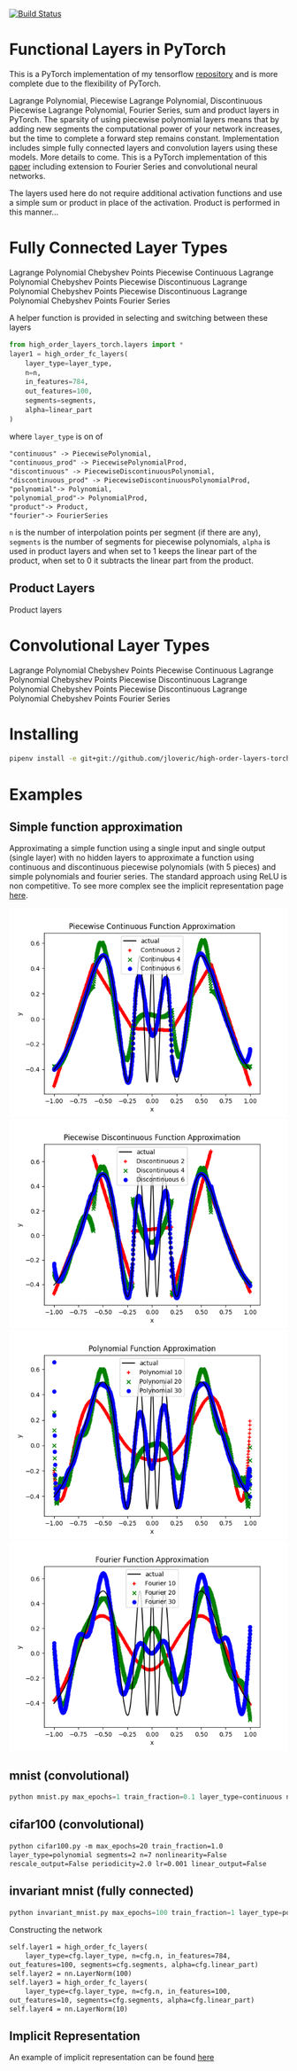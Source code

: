 [![Build Status](https://travis-ci.org/jloveric/high-order-layers-torch.svg?branch=master)](https://travis-ci.org/jloveric/high-order-layers-torch)

# Functional Layers in PyTorch
This is a PyTorch implementation of my tensorflow [repository](https://github.com/jloveric/high-order-layers) and is more complete due to the flexibility of PyTorch.

Lagrange Polynomial, Piecewise Lagrange Polynomial, Discontinuous Piecewise Lagrange Polynomial, Fourier Series, sum and product layers in PyTorch.  The sparsity of using piecewise polynomial layers means that by adding new segments the computational power of your network increases, but the time to complete a forward step remains constant.  Implementation includes simple fully connected layers and convolution layers using these models.  More details to come.  This is a PyTorch implementation of this [paper](https://www.researchgate.net/publication/276923198_Discontinuous_Piecewise_Polynomial_Neural_Networks) including extension to Fourier Series and convolutional neural networks.

The layers used here do not require additional activation functions and use a simple sum or product in place of the activation.  Product is performed in this manner...

# Fully Connected Layer Types
Lagrange Polynomial Chebyshev Points
Piecewise Continuous Lagrange Polynomial Chebyshev Points
Piecewise Discontinuous Lagrange Polynomial Chebyshev Points
Piecewise Discontinuous Lagrange Polynomial Chebyshev Points
Fourier Series

A helper function is provided in selecting and switching between these layers
```python
from high_order_layers_torch.layers import *
layer1 = high_order_fc_layers(
    layer_type=layer_type,
    n=n, 
    in_features=784,
    out_features=100,
    segments=segments,
    alpha=linear_part
)
```
where `layer_type` is on of 
```
"continuous" -> PiecewisePolynomial,
"continuous_prod" -> PiecewisePolynomialProd,
"discontinuous" -> PiecewiseDiscontinuousPolynomial,
"discontinuous_prod" -> PiecewiseDiscontinuousPolynomialProd,
"polynomial"-> Polynomial,
"polynomial_prod"-> PolynomialProd,
"product"-> Product,
"fourier"-> FourierSeries
```
`n` is the number of interpolation points per segment (if there are any), `segments` is the number of segments for piecewise polynomials, `alpha` is used in product layers and when set to 1 keeps the linear part of the product, when set to 0 it subtracts the linear part from the product.
## Product Layers
Product layers 

# Convolutional Layer Types
Lagrange Polynomial Chebyshev Points
Piecewise Continuous Lagrange Polynomial Chebyshev Points
Piecewise Discontinuous Lagrange Polynomial Chebyshev Points
Piecewise Discontinuous Lagrange Polynomial Chebyshev Points
Fourier Series

# Installing
```bash
pipenv install -e git+git://github.com/jloveric/high-order-layers-torch@master#egg=high_order_layers_torch
```
# Examples

## Simple function approximation
Approximating a simple function using a single input and single output (single layer) with no hidden layers
to approximate a function using continuous and discontinuous piecewise polynomials (with 5 pieces) and simple
polynomials and fourier series.  The standard approach using ReLU is non competitive.  To see more complex see
the implicit representation page [here](https://github.com/jloveric/high-order-implicit-representation).

![piecewise continuous polynomial](plots/piecewise_continuous.png)
![piecewise discontinuous polynomial](plots/piecewise_discontinuous.png)
![polynomial](plots/polynomial.png)
![fourier series](plots/fourier_series.png)



## mnist (convolutional)
```python
python mnist.py max_epochs=1 train_fraction=0.1 layer_type=continuous n=4 segments=2
```
## cifar100 (convolutional)
```
python cifar100.py -m max_epochs=20 train_fraction=1.0 layer_type=polynomial segments=2 n=7 nonlinearity=False rescale_output=False periodicity=2.0 lr=0.001 linear_output=False
```
## invariant mnist (fully connected)
```python
python invariant_mnist.py max_epochs=100 train_fraction=1 layer_type=polynomial n=5
```
Constructing the network
```
self.layer1 = high_order_fc_layers(
    layer_type=cfg.layer_type, n=cfg.n, in_features=784, out_features=100, segments=cfg.segments, alpha=cfg.linear_part)
self.layer2 = nn.LayerNorm(100)
self.layer3 = high_order_fc_layers(
    layer_type=cfg.layer_type, n=cfg.n, in_features=100, out_features=10, segments=cfg.segments, alpha=cfg.linear_part)
self.layer4 = nn.LayerNorm(10)
```
## Implicit Representation
An example of implicit representation can be found [here](https://github.com/jloveric/high-order-implicit-representation)
